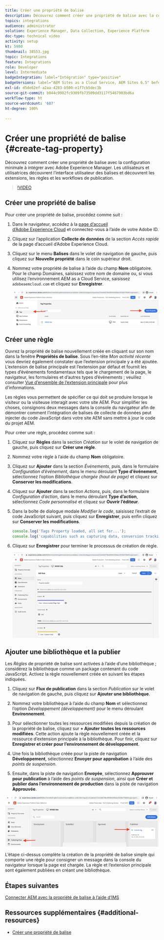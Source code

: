 ```yaml
---
title: Créer une propriété de balise
description: Découvrez comment créer une propriété de balise avec la configuration minimale à intégrer avec AEM. Les utilisateurs et utilisatrices découvrent l’interface utilisateur des balises et découvrent les extensions, les règles et les workflows de publication.
topics: integrations
audience: administrator
solution: Experience Manager, Data Collection, Experience Platform
doc-type: technical video
activity: setup
kt: 5980
thumbnail: 38553.jpg
topic: Integrations
feature: Integrations
role: Developer
level: Intermediate
badgeIntegration: label="Intégration" type="positive"
badgeVersions: label="AEM Sites as a Cloud Service, AEM Sites 6.5" before-title="false"
exl-id: d5de62ef-a2aa-4283-b500-e1f7cb5dec3b
source-git-commit: b044c9982fc9309fb73509dd3117f5467903bd6a
workflow-type: ht
source-wordcount: '607'
ht-degree: 100%

---
```


# Créer une propriété de balise {#create-tag-property}

Découvrez comment créer une propriété de balise avec la configuration minimale à intégrer avec Adobe Experience Manager. Les utilisateurs et utilisatrices découvrent l’interface utilisateur des balises et découvrent les extensions, les règles et les workflows de publication.

>[!VIDEO](https://video.tv.adobe.com/v/38553?quality=12&learn=on)

## Créer une propriété de balise

Pour créer une propriété de balise, procédez comme suit :

1. Dans le navigateur, accédez à la [page d’accueil d’Adobe Experience Cloud](https://experience.adobe.com/) et connectez-vous à l’aide de votre Adobe ID.

1. Cliquez sur l’application **Collecte de données** de la section _Accès rapide_ de la page d’accueil d’Adobe Experience Cloud.

1. Cliquez sur le menu **Balises** dans le volet de navigation de gauche, puis cliquez sur **Nouvelle propriété** dans le coin supérieur droit.

1. Nommez votre propriété de balise à l’aide du champ **Nom** obligatoire. Pour le champ Domaines, saisissez votre nom de domaine ou, si vous utilisez l’environnement AEM as a Cloud Service, saisissez `adobeaemcloud.com` et cliquez sur **Enregistrer**.

   ![Propriétés de balise.](assets/tag-properties.png)

## Créer une règle

Ouvrez la propriété de balise nouvellement créée en cliquant sur son nom dans la fenêtre **Propriétés de balise**. Sous l’en-tête _Mon activité récente_ vous devriez également constater que l’extension principale y a été ajoutée. L’extension de balise principale est l’extension par défaut et fournit les types d’événements fondamentaux tels que le chargement de la page, le navigateur, les formulaires et d’autres types d’événements ; veuillez consulter [Vue d’ensemble de l’extension principale](https://experienceleague.adobe.com/docs/experience-platform/tags/extensions/client/core/overview.html?lang=fr) pour plus d’informations.

Les règles vous permettent de spécifier ce qui doit se produire lorsque le visiteur ou la visiteuse interagit avec votre site AEM. Pour simplifier les choses, consignons deux messages dans la console du navigateur afin de démontrer comment l’intégration de balises de collecte de données peut injecter du code JavaScript dans votre site AEM sans mettre à jour le code du projet AEM.

Pour créer une règle, procédez comme suit :

1. Cliquez sur **Règles** dans la section _Création_ sur le volet de navigation de gauche, puis cliquez sur **Créer une règle**.

1. Nommez votre règle à l’aide du champ **Nom** obligatoire.

1. Cliquez sur **Ajouter** dans la section _Événements_, puis, dans le formulaire _Configuration d’événement_, dans le menu déroulant **Type d’événement**, sélectionnez l’option _Bibliothèque chargée (haut de page)_ et cliquez sur **Conserver les modifications**.

1. Cliquez sur **Ajouter** dans la section _Actions_, puis, dans le formulaire _Configuration d’action_, dans le menu déroulant **Type d’action**, sélectionnez _Code personnalisé_ et cliquez sur **Ouvrir l’éditeur**.

1. Dans la boîte de dialogue modale _Modifier le code_, saisissez l’extrait de code JavaScript suivant, puis cliquez sur **Enregistrer**, puis enfin cliquez sur **Conserver les modifications**.

   ```javascript
   console.log('Tags Property loaded, all set for...');
   console.log('capabilities such as capturing data, conversion tracking and delivering unique and personalized experiences');
   ```

1. Cliquez sur **Enregistrer** pour terminer le processus de création de règle.

   ![Nouvelle règle](assets/new-rule.png)

## Ajouter une bibliothèque et la publier

Les _Règles_ de propriété de balise sont activées à l’aide d’une bibliothèque ; considérez la bibliothèque comme un package contenant du code JavaScript. Activez la règle nouvellement créée en suivant les étapes indiquées.

1. Cliquez sur **Flux de publication** dans la section _Publication_ sur le volet de navigation de gauche, puis cliquez sur **Ajouter une bibliothèque**.

1. Nommez votre bibliothèque à l’aide du champ **Nom** et sélectionnez l’option _Développement (développement)_ pour le menu déroulant **Environnement**.

1. Pour sélectionner toutes les ressources modifiées depuis la création de la propriété de balise, cliquez sur **+ Ajouter toutes les ressources modifiées**. Cette action ajoute la règle nouvellement créée et la ressource d’extension principale à la bibliothèque. Pour finir, cliquez sur **Enregistrer et créer pour l’environnement de développement**.

1. Une fois la bibliothèque créée pour la piste de navigation **Développement**, sélectionnez **Envoyer pour approbation** à l’aide des _points de suspension_.

1. Ensuite, dans la piste de navigation **Envoyée**, sélectionnez **Approuver pour publication** à l’aide des _points de suspension_, ainsi que **Créer et publier dans l’environnement de production** dans la piste de navigation **Approuvée**.

![Bibliothèque publiée.](assets/published-library.png)


L’étape ci-dessus complète la création de la propriété de balise simple qui comporte une règle pour consigner un message dans la console du navigateur lorsque la page est chargée. La règle et l’extension principale sont également publiées en créant une bibliothèque.

## Étapes suivantes

[Connecter AEM avec la propriété de balise à l’aide d’IMS](connect-aem-tag-property-using-ims.md)


## Ressources supplémentaires {#additional-resources}

* [Créer une propriété de balise](https://experienceleague.adobe.com/docs/platform-learn/implement-in-websites/configure-tags/create-a-property.html?lang=fr)
